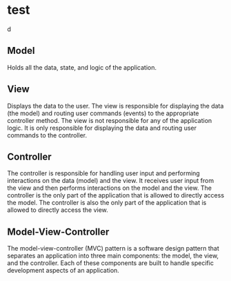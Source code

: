 # test

d

## Model

Holds all the data, state, and logic of the application.

## View

Displays the data to the user. The view is responsible for displaying the data (the model) and routing user commands (events) to the appropriate controller method. The view is not responsible for any of the application logic. It is only responsible for displaying the data and routing user commands to the controller.

## Controller

The controller is responsible for handling user input and performing interactions on the data (model) and the view. It receives user input from the view and then performs interactions on the model and the view. The controller is the only part of the application that is allowed to directly access the model. The controller is also the only part of the application that is allowed to directly access the view.

## Model-View-Controller

The model-view-controller (MVC) pattern is a software design pattern that separates an application into three main components: the model, the view, and the controller. Each of these components are built to handle specific development aspects of an application.
